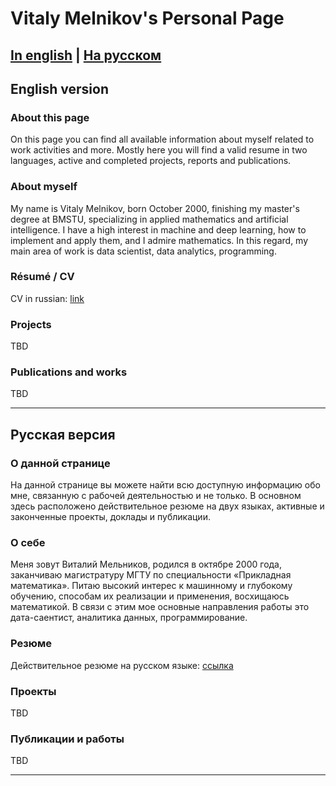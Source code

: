 # Vitaly Melnikov's Personal Page

[In english](#en) | [На русском](#ru)
---

## <a id="en">English version</a>

### About this page
On this page you can find all available information about myself related to work activities and more.
Mostly here you will find a valid resume in two languages, active and completed projects, reports and publications.

### About myself
My name is Vitaly Melnikov, born October 2000, finishing my master's degree at BMSTU, specializing in applied mathematics and artificial intelligence. I have a high interest in machine and deep learning, how to implement and apply them, and I admire mathematics. In this regard, my main area of work is data scientist, data analytics, programming.

### Résumé / CV
CV in russian: [link](resume/pdfs/resume_ru.pdf)

### Projects
TBD

### Publications and works
TBD

---
## <a id="ru">Русская версия</a>

### О данной странице
На данной странице вы можете найти всю доступную информацию обо мне, связанную с рабочей деятельностью и не только. 
В основном здесь расположено действительное резюме на двух языках, активные и законченные проекты, доклады и публикации. 

### О себе
Меня зовут Виталий Мельников, родился в октябре 2000 года, заканчиваю магистратуру МГТУ по специальности «Прикладная математика». Питаю высокий интерес к машинному и глубокому обучению, способам их реализации и применения, восхищаюсь математикой.  В связи с этим мое основные направления работы это дата-саентист, аналитика данных, программирование.

### Резюме
Действительное резюме на русском языке: [ссылка](resume/pdfs/resume_ru.pdf)

### Проекты
TBD

### Публикации и работы
TBD

---
